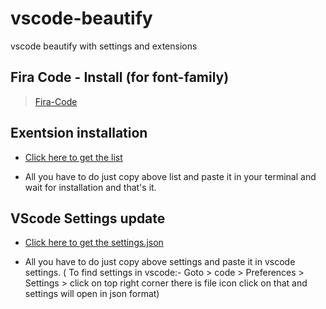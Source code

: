 # vscode-beautify

vscode beautify with settings and extensions

## Fira Code - Install (for font-family)

> [Fira-Code](https://github.com/tonsky/FiraCode/wiki/VS-Code-Instructions)

## Exentsion installation

* [Click here to get the list](https://gist.github.com/rohyadav/a0a774967a7dbe95f3bee09dcb4a3963)

* All you have to do just copy above list and paste it in your terminal and wait for installation and that's it.

## VScode Settings update

* [Click here to get the settings.json](https://gist.github.com/rohyadav/2d0b10c010a8575852e2e5f3a4c2f001)

* All you have to do just copy above settings and paste it in vscode settings. ( To find settings in vscode:- Goto > code > Preferences > Settings > click on top right corner there is file icon click on that and settings will open in json format)